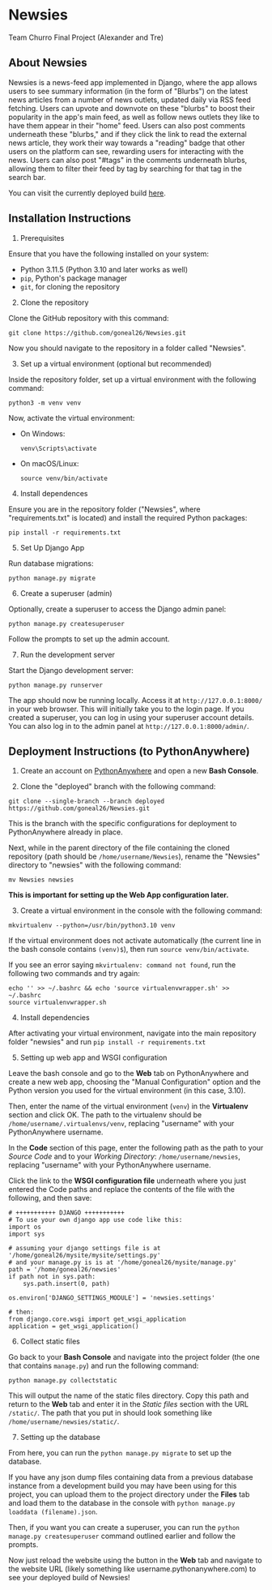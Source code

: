 # Newsies
Team Churro Final Project
(Alexander and Tre)

## About Newsies
Newsies is a news-feed app implemented in Django, where the app allows users to see summary information (in the form of "Blurbs") on the latest news articles from a number of news outlets, updated daily via RSS feed fetching. 
Users can upvote and downvote on these "blurbs" to boost their popularity in the app's main feed, as well as follow news outlets they like to have them appear in their "home" feed.
Users can also post comments underneath these "blurbs," and if they click the link to read the external news article, they work their way towards a "reading" badge that other users on the platform can see, rewarding users for interacting with the news.
Users can also post "#tags" in the comments underneath blurbs, allowing them to filter their feed by tag by searching for that tag in the search bar.

You can visit the currently deployed build [here](https://goneal26.pythonanywhere.com/).

## Installation Instructions
1. Prerequisites 

Ensure that you have the following installed on your system:
 - Python 3.11.5 (Python 3.10 and later works as well)
 - `pip`, Python's package manager
 - `git`, for cloning the repository

2. Clone the repository

Clone the GitHub repository with this command:

```
git clone https://github.com/goneal26/Newsies.git
```

Now you should navigate to the repository in a folder called "Newsies".

3. Set up a virtual environment (optional but recommended)

Inside the repository folder, set up a virtual environment with the following command:

```
python3 -m venv venv
```

Now, activate the virtual environment:
 - On Windows:
 	```
 	venv\Scripts\activate
 	```
 - On macOS/Linux:
 	```
 	source venv/bin/activate
 	```

4. Install dependences

Ensure you are in the repository folder ("Newsies", where "requirements.txt" is located) and install the required Python packages:
```
pip install -r requirements.txt
```

5. Set Up Django App

Run database migrations:
```
python manage.py migrate
```

6. Create a superuser (admin)

Optionally, create a superuser to access the Django admin panel:

```
python manage.py createsuperuser
```

Follow the prompts to set up the admin account.

7. Run the development server

Start the Django development server:

```
python manage.py runserver
```

The app should now be running locally. Access it at `http://127.0.0.1:8000/` in your web browser. This will initially take you to the login page.
If you created a superuser, you can log in using your superuser account details. You can also log in to the admin panel at `http://127.0.0.1:8000/admin/`.

## Deployment Instructions (to PythonAnywhere)
1. Create an account on [PythonAnywhere](https://www.pythonanywhere.com/) and open a new __Bash Console__.

2. Clone the "deployed" branch with the following command:
```
git clone --single-branch --branch deployed https://github.com/goneal26/Newsies.git
```

This is the branch with the specific configurations for deployment to PythonAnywhere already in place.

Next, while in the parent directory of the file containing the cloned repository (path should be `/home/username/Newsies`), rename the "Newsies" directory to "newsies" with the following command:

```
mv Newsies newsies
```

__This is important for setting up the Web App configuration later.__

3. Create a virtual environment in the console with the following command:
```
mkvirtualenv --python=/usr/bin/python3.10 venv
```

If the virtual environment does not activate automatically (the current line in the bash console contains `(venv)$`), then run `source venv/bin/activate`. 

If you see an error saying `mkvirtualenv: command not found`, run the following two commands and try again:

```
echo '' >> ~/.bashrc && echo 'source virtualenvwrapper.sh' >> ~/.bashrc
source virtualenvwrapper.sh
```

4. Install dependencies

After activating your virtual environment, navigate into the main repository folder "newsies" and run `pip install -r requirements.txt`

5. Setting up web app and WSGI configuration

Leave the bash console and go to the __Web__ tab on PythonAnywhere and create a new web app, choosing the "Manual Configuration" option and the Python version you used for the virtual environment (in this case, 3.10).

Then, enter the name of the virtual environment (`venv`) in the __Virtualenv__ section and click OK.
The path to the virtualenv should be `/home/username/.virtualenvs/venv`, replacing "username" with your PythonAnywhere username.

In the __Code__ section of this page, enter the following path as the path to your *Source Code* and to your *Working Directory*: `/home/username/newsies`, replacing "username" with your PythonAnywhere username.

Click the link to the __WSGI configuration file__ underneath where you just entered the Code paths and replace the contents of the file with the following, and then save:

```
# +++++++++++ DJANGO +++++++++++
# To use your own django app use code like this:
import os
import sys

# assuming your django settings file is at '/home/goneal26/mysite/mysite/settings.py'
# and your manage.py is is at '/home/goneal26/mysite/manage.py'
path = '/home/goneal26/newsies'
if path not in sys.path:
    sys.path.insert(0, path)

os.environ['DJANGO_SETTINGS_MODULE'] = 'newsies.settings'

# then:
from django.core.wsgi import get_wsgi_application
application = get_wsgi_application()
```

6. Collect static files

Go back to your __Bash Console__ and navigate into the project folder (the one that contains `manage.py`) and run the following command:

```
python manage.py collectstatic
```

This will output the name of the static files directory. Copy this path and return to the __Web__ tab and enter it in the *Static files* section with the URL `/static/`. The path that you put in should look something like `/home/username/newsies/static/`.

7. Setting up the database

From here, you can run the `python manage.py migrate` to set up the database.

If you have any json dump files containing data from a previous database instance from a development build you may have been using for this project, you can upload them to the project directory under the __Files__ tab and load them to the database in the console with `python manage.py loaddata (filename).json`.

Then, if you want you can create a superuser, you can run the `python manage.py createsuperuser` command outlined earlier and follow the prompts.

Now just reload the website using the button in the __Web__ tab and navigate to the website URL (likely something like username.pythonanywhere.com) to see your deployed build of Newsies!